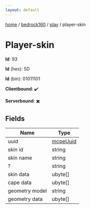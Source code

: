 ```yaml
---
layout: default
---
```


[home](/)  /  [bedrock160](/protocol/bedrock160)  /  [play](/protocol/bedrock160/play)  /  player-skin

# Player-skin

**Id**: 93

**Id** (hex): 5D

**Id** (bin): 01011101

**Clientbound**: ✔️

**Serverbound**: ✖️

## Fields

Name | Type
---|---
uuid | [mcpeUuid](/protocol/bedrock160/types/mcpe-uuid)
skin id | string
skin name | string
? | string
skin data | ubyte[]
cape data | ubyte[]
geometry model | string
geometry data | ubyte[]

